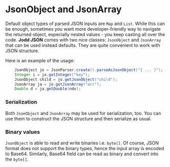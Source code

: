 # JsonObject and JsonArray

Default object types of parsed JSON inputs are `Map` and `List`. While this can be enough, sometimes you want more developer-friendly way to navigate the returned object, especially nested values - you keep casting all over the code. **Jodd JSON** comes with two nice classes: `JsonObject` and `JsonArray` that can be used instead defaults. They are quite convenient to work with JSON structure.

Here is an example of the usage:

```java
    JsonObject jo = JsonParser.create().parseAsJsonObject("{ ... }");
    Integer i = jo.getInteger("key");
    JsonObject child = jo.getJsonObject("child");
    JsonArray ja = jo.getJsonArray("arr");
    Double d = ja.getDouble(ndx);
```

### Serialization

Both `JsonObject` and `JsonArray` may be used for serialization, too. You can use them to construct the JSON structure and then serialize as usual.

### Binary values

`JsonObject` is able to read and write binaries i.e. `byte[]`. Of course, JSON format does not support the binary types, hence the input array is encoded to Base64. Similarly, Base64 field can be read as binary and convert into the `byte[]`.

